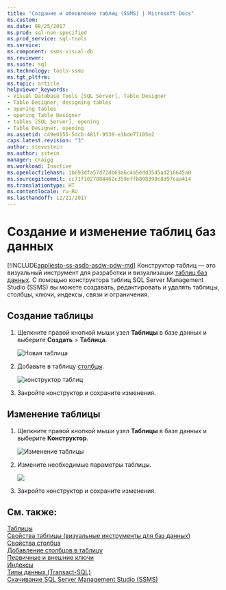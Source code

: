 ```yaml
---
title: "Создание и обновление таблиц (SSMS) | Microsoft Docs"
ms.custom: 
ms.date: 08/25/2017
ms.prod: sql-non-specified
ms.prod_service: sql-tools
ms.service: 
ms.component: ssms-visual-db
ms.reviewer: 
ms.suite: sql
ms.technology: tools-ssms
ms.tgt_pltfrm: 
ms.topic: article
helpviewer_keywords:
- Visual Database Tools [SQL Server], Table Designer
- Table Designer, designing tables
- opening tables
- opening Table Designer
- tables [SQL Server], opening
- Table Designer, opening
ms.assetid: c49e0155-5dcb-481f-9538-e1bde77105e2
caps.latest.revision: "3"
author: stevestein
ms.author: sstein
manager: craigg
ms.workload: Inactive
ms.openlocfilehash: 1b693dfa57d72db69a6c4a5edd3545ad216645a0
ms.sourcegitcommit: cc71f1027884462c359effb898390c8d97eaa414
ms.translationtype: HT
ms.contentlocale: ru-RU
ms.lasthandoff: 12/21/2017
---
```

# <a name="create-and-update-database-tables"></a>Создание и изменение таблиц баз данных
[!INCLUDE[appliesto-ss-asdb-asdw-pdw-md](../../includes/appliesto-ss-asdb-asdw-pdw-md.md)] Конструктор таблиц — это визуальный инструмент для разработки и визуализации [таблиц баз данных](../../relational-databases/tables/tables.md). С помощью конструктора таблиц SQL Server Management Studio (SSMS) вы можете создавать, редактировать и удалять таблицы, столбцы, ключи, индексы, связи и ограничения.  

  
## <a name="create-a-table"></a>Создание таблицы  
  
1. Щелкните правой кнопкой мыши узел **Таблицы** в базе данных и выберите **Создать** > **Таблица**.  
  
    ![Новая таблица](../media/design-tables/new-table.png)
  
1. Добавьте в таблицу [столбцы](column-properties-visual-database-tools.md).
  
    ![конструктор таблиц](../media/design-tables/new-table2.png)

1. Закройте конструктор и сохраните изменения.
  
## <a name="update-a-table"></a>Изменение таблицы  
  
1. Щелкните правой кнопкой мыши узел **Таблицы** в базе данных и выберите **Конструктор**.  
  
   ![Изменение таблицы](../media/design-tables/update-table.png)

1. Измените необходимые параметры таблицы.

   ![](../media/design-tables/update-table2.png)

1. Закройте конструктор и сохраните изменения.

## <a name="see-also"></a>См. также:

[Таблицы](http://msdn.microsoft.com/82d7819c-b801-4309-a849-baa63083e83f)  
[Свойства таблицы (визуальные инструменты для баз данных)](../../ssms/visual-db-tools/table-properties-visual-database-tools.md)  
[Свойства столбца](column-properties-visual-database-tools.md)  
[Добавление столбцов в таблицу](../../relational-databases/tables/add-columns-to-a-table-database-engine.md)  
[Первичные и внешние ключи](../../relational-databases/tables/primary-and-foreign-key-constraints.md)  
[Индексы](../../relational-databases/indexes/indexes.md)  
[Типы данных (Transact-SQL)](../../t-sql/data-types/data-types-transact-sql.md)  
[Скачивание SQL Server Management Studio (SSMS)](../download-sql-server-management-studio-ssms.md)  

